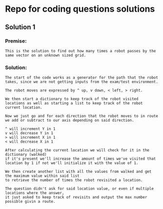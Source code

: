 # Repo for coding questions solutions
## Solution 1
### Premise:
    This is the solution to find out how many times a robot passes by the same vector on an unknown sized grid.

### Solution:
    The start of the code works as a generator for the path that the robot takes, since we are not getting inputs from the exam/test environment.
    
    The robot moves are expressed by ^ up, v down, < left, > right.

    We then start a dictionary to keep track of the robot visited locations as well as starting a list to keep track of the robot current location.

    Now we just go and for each direction that the robot moves to in route we add or subtract to our axis depending on said direction.

    ^ will increment Y in 1
    v will decrease Y in 1
    > will increment X in 1
    < will decrease X in 1

    After calculating the current location we will check for it in the dictionary (walked) 
    if it's present we'll increase the amount of times we've visited that location by 1 if not we'll initialize it with the value of 1.

    We then create another list with all the values from walked and get the maximum value within said list
    to retrieve the number of times the robot revisited a location.

    The question didn't ask for said location value, or even if multiple locations where the answer, 
    it just asked to keep track of revisits and output the max number possible givin a route.

    